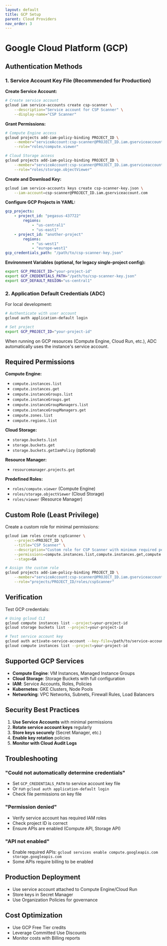```yaml
---
layout: default
title: GCP Setup
parent: Cloud Providers
nav_order: 3
---
```


# Google Cloud Platform (GCP)

## Authentication Methods

### 1. Service Account Key File (Recommended for Production)

**Create Service Account:**
```bash
# Create service account
gcloud iam service-accounts create csp-scanner \
    --description="Service account for CSP Scanner" \
    --display-name="CSP Scanner"
```

**Grant Permissions:**
```bash
# Compute Engine access
gcloud projects add-iam-policy-binding PROJECT_ID \
    --member="serviceAccount:csp-scanner@PROJECT_ID.iam.gserviceaccount.com" \
    --role="roles/compute.viewer"

# Cloud Storage access
gcloud projects add-iam-policy-binding PROJECT_ID \
    --member="serviceAccount:csp-scanner@PROJECT_ID.iam.gserviceaccount.com" \
    --role="roles/storage.objectViewer"
```

**Create and Download Key:**
```bash
gcloud iam service-accounts keys create csp-scanner-key.json \
    --iam-account=csp-scanner@PROJECT_ID.iam.gserviceaccount.com
```


**Configure GCP Projects in YAML:**
```yaml
gcp_projects:
    - project_id: "pegasus-437722"
        regions:
            - "us-central1"
            - "us-east1"
    - project_id: "another-project"
        regions:
            - "us-west1"
            - "europe-west1"
gcp_credentials_path: "/path/to/csp-scanner-key.json"
```

**Environment Variables (optional, for legacy single-project config):**
```bash
export GCP_PROJECT_ID="your-project-id"
export GCP_CREDENTIALS_PATH="/path/to/csp-scanner-key.json"
export GCP_DEFAULT_REGION="us-central1"
```

### 2. Application Default Credentials (ADC)

For local development:

```bash
# Authenticate with user account
gcloud auth application-default login

# Set project
export GCP_PROJECT_ID="your-project-id"
```

When running on GCP resources (Compute Engine, Cloud Run, etc.), ADC automatically uses the instance's service account.

## Required Permissions

**Compute Engine:**
- `compute.instances.list`
- `compute.instances.get`
- `compute.instanceGroups.list`
- `compute.instanceGroups.get`
- `compute.instanceGroupManagers.list`
- `compute.instanceGroupManagers.get`
- `compute.zones.list`
- `compute.regions.list`

**Cloud Storage:**
- `storage.buckets.list`
- `storage.buckets.get`
- `storage.buckets.getIamPolicy` (optional)

**Resource Manager:**
- `resourcemanager.projects.get`

**Predefined Roles:**
- `roles/compute.viewer` (Compute Engine)
- `roles/storage.objectViewer` (Cloud Storage)
- `roles/viewer` (Resource Manager)

## Custom Role (Least Privilege)

Create a custom role for minimal permissions:

```bash
gcloud iam roles create cspScanner \
    --project=PROJECT_ID \
    --title="CSP Scanner" \
    --description="Custom role for CSP Scanner with minimum required permissions" \
    --permissions=compute.instances.list,compute.instances.get,compute.instanceGroups.list,compute.instanceGroups.get,compute.instanceGroupManagers.list,compute.instanceGroupManagers.get,compute.zones.list,compute.regions.list,storage.buckets.list,storage.buckets.get,resourcemanager.projects.get \
    --stage=GA

# Assign the custom role
gcloud projects add-iam-policy-binding PROJECT_ID \
    --member="serviceAccount:csp-scanner@PROJECT_ID.iam.gserviceaccount.com" \
    --role="projects/PROJECT_ID/roles/cspScanner"
```

## Verification

Test GCP credentials:

```bash
# Using gcloud CLI
gcloud compute instances list --project=your-project-id
gcloud storage buckets list --project=your-project-id

# Test service account key
gcloud auth activate-service-account --key-file=/path/to/service-account-key.json
gcloud compute instances list --project=your-project-id
```

## Supported GCP Services

- **Compute Engine**: VM Instances, Managed Instance Groups
- **Cloud Storage**: Storage Buckets with full configuration
- **IAM**: Service Accounts, Roles, Policies
- **Kubernetes**: GKE Clusters, Node Pools
- **Networking**: VPC Networks, Subnets, Firewall Rules, Load Balancers

## Security Best Practices

1. **Use Service Accounts** with minimal permissions
2. **Rotate service account keys** regularly
3. **Store keys securely** (Secret Manager, etc.)
4. **Enable key rotation** policies
5. **Monitor with Cloud Audit Logs**

## Troubleshooting

### "Could not automatically determine credentials"
- Set `GCP_CREDENTIALS_PATH` to service account key file
- Or run `gcloud auth application-default login`
- Check file permissions on key file

### "Permission denied"
- Verify service account has required IAM roles
- Check project ID is correct
- Ensure APIs are enabled (Compute API, Storage API)

### "API not enabled"
- Enable required APIs: `gcloud services enable compute.googleapis.com storage.googleapis.com`
- Some APIs require billing to be enabled

## Production Deployment

- Use service account attached to Compute Engine/Cloud Run
- Store keys in Secret Manager
- Use Organization Policies for governance

## Cost Optimization

- Use GCP Free Tier credits
- Leverage Committed Use Discounts
- Monitor costs with Billing reports
